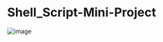 # Shell_Script-Mini-Project


![image](https://github.com/Rahul7600/Shell_Script-Mini-Project/assets/85834486/2c77a262-6fb2-46d1-9408-e7229233a059)
